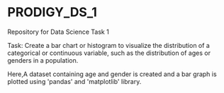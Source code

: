 # PRODIGY_DS_1
Repository for Data Science Task 1

Task: Create a bar chart or histogram to visualize the distribution of a categorical or continuous variable, such as the distribution of ages or genders in a population.

Here,A dataset containing age and gender is created and a bar graph is plotted using 'pandas' and 'matplotlib' library.

